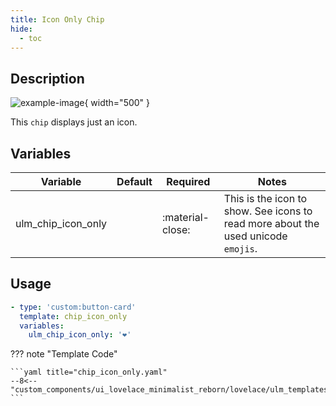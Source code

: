 ```yaml
---
title: Icon Only Chip
hide:
  - toc
---
```

<!-- markdownlint-disable MD046 -->

## Description

![example-image](../../assets/img/ulm_chips/chip_icon_only.png){ width="500" }

This `chip` displays just an icon.

## Variables

| Variable | Default | Required         | Notes             |
|----------|---------|------------------|-------------------|
| ulm_chip_icon_only     |         | :material-close: | This is the icon to show. See icons to read more about the used unicode `emojis`.  |

## Usage

```yaml
- type: 'custom:button-card'
  template: chip_icon_only
  variables:
    ulm_chip_icon_only: '❤️'
```

??? note "Template Code"

    ```yaml title="chip_icon_only.yaml"
    --8<-- "custom_components/ui_lovelace_minimalist_reborn/lovelace/ulm_templates/card_templates/chips/chip_icon_only.yaml"
    ```
